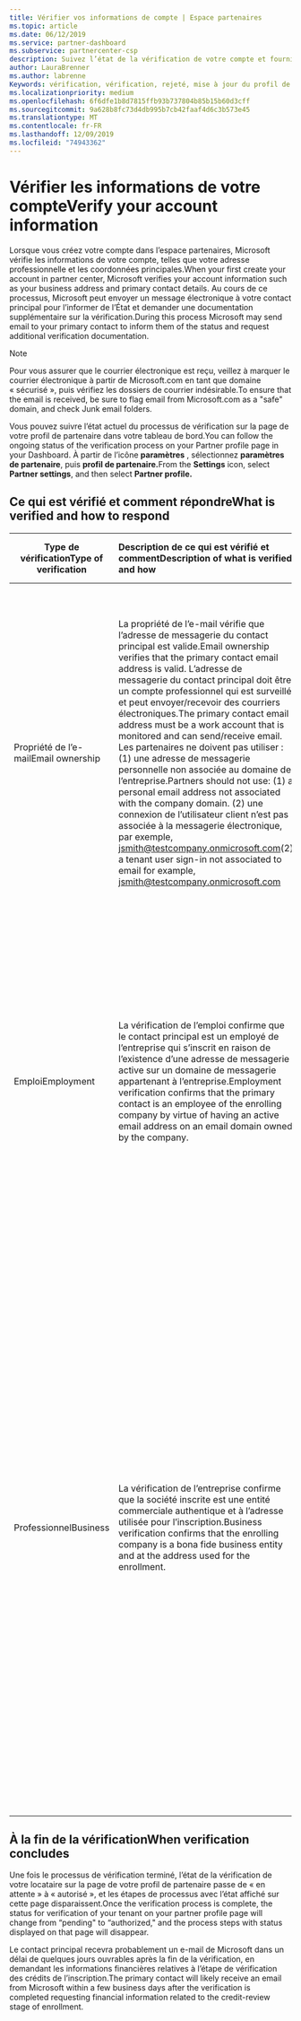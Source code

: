 ```yaml
---
title: Vérifier vos informations de compte | Espace partenaires
ms.topic: article
ms.date: 06/12/2019
ms.service: partner-dashboard
ms.subservice: partnercenter-csp
description: Suivez l’état de la vérification de votre compte et fournissez des informations supplémentaires si nécessaire.
author: LauraBrenner
ms.author: labrenne
Keywords: vérification, vérification, rejeté, mise à jour du profil de partenaire
ms.localizationpriority: medium
ms.openlocfilehash: 6f6dfe1b8d7815ffb93b737804b85b15b60d3cff
ms.sourcegitcommit: 9a628b8fc73d4db995b7cb42faaf4d6c3b573e45
ms.translationtype: MT
ms.contentlocale: fr-FR
ms.lasthandoff: 12/09/2019
ms.locfileid: "74943362"
---
```

# <a name="verify-your-account-information"></a><span data-ttu-id="54ae8-104">Vérifier les informations de votre compte</span><span class="sxs-lookup"><span data-stu-id="54ae8-104">Verify your account information</span></span>

<span data-ttu-id="54ae8-105">Lorsque vous créez votre compte dans l’espace partenaires, Microsoft vérifie les informations de votre compte, telles que votre adresse professionnelle et les coordonnées principales.</span><span class="sxs-lookup"><span data-stu-id="54ae8-105">When your first create your account in partner center, Microsoft verifies your account information such as your business address and primary contact details.</span></span> <span data-ttu-id="54ae8-106">Au cours de ce processus, Microsoft peut envoyer un message électronique à votre contact principal pour l’informer de l’État et demander une documentation supplémentaire sur la vérification.</span><span class="sxs-lookup"><span data-stu-id="54ae8-106">During this process Microsoft may send email to your primary contact to inform them of the status and request additional verification documentation.</span></span> 

>[!Note]
><span data-ttu-id="54ae8-107">Pour vous assurer que le courrier électronique est reçu, veillez à marquer le courrier électronique à partir de Microsoft.com en tant que domaine « sécurisé », puis vérifiez les dossiers de courrier indésirable.</span><span class="sxs-lookup"><span data-stu-id="54ae8-107">To ensure that the email is received, be sure to flag email from Microsoft.com as a "safe" domain, and check Junk email folders.</span></span>

<span data-ttu-id="54ae8-108">Vous pouvez suivre l’état actuel du processus de vérification sur la page de votre profil de partenaire dans votre tableau de bord.</span><span class="sxs-lookup"><span data-stu-id="54ae8-108">You can follow the ongoing status of the verification process on your Partner profile page in your Dashboard.</span></span> <span data-ttu-id="54ae8-109">À partir de l’icône **paramètres** , sélectionnez **paramètres de partenaire**, puis **profil de partenaire.**</span><span class="sxs-lookup"><span data-stu-id="54ae8-109">From the **Settings** icon, select **Partner settings**, and then select **Partner profile.**</span></span>

## <a name="what-is-verified-and-how-to-respond"></a><span data-ttu-id="54ae8-110">Ce qui est vérifié et comment répondre</span><span class="sxs-lookup"><span data-stu-id="54ae8-110">What is verified and how to respond</span></span>

|<span data-ttu-id="54ae8-111">**Type de vérification**</span><span class="sxs-lookup"><span data-stu-id="54ae8-111">**Type of verification**</span></span>   |<span data-ttu-id="54ae8-112">**Description de ce qui est vérifié et comment**</span><span class="sxs-lookup"><span data-stu-id="54ae8-112">**Description of what is verified and how**</span></span>   |<span data-ttu-id="54ae8-113">**Que faire en cas de rejet**</span><span class="sxs-lookup"><span data-stu-id="54ae8-113">**What to do if rejected**</span></span>   |
|----------------------------|:-----------------------------------|:--------------------------------------|
|<span data-ttu-id="54ae8-114">Propriété de l’e-mail</span><span class="sxs-lookup"><span data-stu-id="54ae8-114">Email ownership</span></span>   |<span data-ttu-id="54ae8-115">La propriété de l’e-mail vérifie que l’adresse de messagerie du contact principal est valide.</span><span class="sxs-lookup"><span data-stu-id="54ae8-115">Email ownership verifies that the primary contact email address is valid.</span></span>  <span data-ttu-id="54ae8-116">L’adresse de messagerie du contact principal doit être un compte professionnel qui est surveillé et peut envoyer/recevoir des courriers électroniques.</span><span class="sxs-lookup"><span data-stu-id="54ae8-116">The primary contact email address must be a work account that is monitored and can send/receive email.</span></span>  <span data-ttu-id="54ae8-117">Les partenaires ne doivent pas utiliser : (1) une adresse de messagerie personnelle non associée au domaine de l’entreprise.</span><span class="sxs-lookup"><span data-stu-id="54ae8-117">Partners should not use: (1) a personal email address not associated with the company domain.</span></span> <span data-ttu-id="54ae8-118">(2) une connexion de l’utilisateur client n’est pas associée à la messagerie électronique, par exemple, jsmith@testcompany.onmicrosoft.com</span><span class="sxs-lookup"><span data-stu-id="54ae8-118">(2) a tenant user sign-in not associated to email for example, jsmith@testcompany.onmicrosoft.com</span></span>   |<span data-ttu-id="54ae8-119">Si vous ne recevez pas le message de vérification de la propriété de l’e-mail dans un délai d’un jour ouvrable, cliquez sur le lien sur la page profil de partenaire pour envoyer le message à un nouvel envoi ou contactez le support technique.</span><span class="sxs-lookup"><span data-stu-id="54ae8-119">If you don't receive the email ownership verification message within one business day, click the link on the Partner profile page to have the message resent, or contact Support.</span></span>|
|<span data-ttu-id="54ae8-120">Emploi</span><span class="sxs-lookup"><span data-stu-id="54ae8-120">Employment</span></span> |<span data-ttu-id="54ae8-121">La vérification de l’emploi confirme que le contact principal est un employé de l’entreprise qui s’inscrit en raison de l’existence d’une adresse de messagerie active sur un domaine de messagerie appartenant à l’entreprise.</span><span class="sxs-lookup"><span data-stu-id="54ae8-121">Employment verification confirms that the primary contact is an employee of the enrolling company by virtue of having an active email address on an email domain owned by the company.</span></span>|<span data-ttu-id="54ae8-122">Si la vérification de l’emploi est rejetée, le contact principal peut fournir une documentation ou une source en ligne confirmant que le domaine de messagerie du contact est sous la propriété de son employeur.</span><span class="sxs-lookup"><span data-stu-id="54ae8-122">If employment verification is rejected, the primary contact can provide documentation or an online source confirming that the contact's email domain is under the ownership of their employer.</span></span>|
|<span data-ttu-id="54ae8-123">Professionnel</span><span class="sxs-lookup"><span data-stu-id="54ae8-123">Business</span></span>   |<span data-ttu-id="54ae8-124">La vérification de l’entreprise confirme que la société inscrite est une entité commerciale authentique et à l’adresse utilisée pour l’inscription.</span><span class="sxs-lookup"><span data-stu-id="54ae8-124">Business verification confirms that the enrolling company is a bona fide business entity and at the address used for the enrollment.</span></span>|<span data-ttu-id="54ae8-125">En cas d’échec de la vérification de l’entreprise, le contact principal sera invité à fournir une documentation officielle (par exemple, un certificat d’inscription ou un certificat d’enregistrement fiscal) à partir du pays ou de la commune de l’entreprise qui confirme que l’entreprise est autorisé à faire des affaires sous ce nom d’entité et se trouve à l’adresse d’inscription.</span><span class="sxs-lookup"><span data-stu-id="54ae8-125">If business verification fails, the primary contact will be asked to provide official documentation (such as a business registration or tax registration certificate or receipt)from the company's home country or municipality confirming that the company is authorized to do business under that entity name and is located at the enrollment address.</span></span>|

## <a name="when-verification-concludes"></a><span data-ttu-id="54ae8-126">À la fin de la vérification</span><span class="sxs-lookup"><span data-stu-id="54ae8-126">When verification concludes</span></span>

<span data-ttu-id="54ae8-127">Une fois le processus de vérification terminé, l’état de la vérification de votre locataire sur la page de votre profil de partenaire passe de « en attente » à « autorisé », et les étapes de processus avec l’état affiché sur cette page disparaissent.</span><span class="sxs-lookup"><span data-stu-id="54ae8-127">Once the verification process is complete, the status for verification of your tenant on your partner profile page will change from “pending" to “authorized," and the process steps with status displayed on that page will disappear.</span></span>

<span data-ttu-id="54ae8-128">Le contact principal recevra probablement un e-mail de Microsoft dans un délai de quelques jours ouvrables après la fin de la vérification, en demandant les informations financières relatives à l’étape de vérification des crédits de l’inscription.</span><span class="sxs-lookup"><span data-stu-id="54ae8-128">The primary contact will likely receive an email from Microsoft within a few business days after the verification is completed requesting financial information related to the credit-review stage of enrollment.</span></span>
